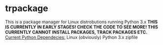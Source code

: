 # trpackage
This is a package manager for Linux distrobutions running Python 3.x
<b>THIS IS CURRENTLY IN EARLY STAGES! CHECK THE CODE TO SEE MORE! THIS CURRENTLY CANNOT INSTALL PACKAGES, TRACK PACKAGES ETC.</b>
<u>Current Python Dependecies:</u>
Linux (obviously)
Python 3.x
zipfile
